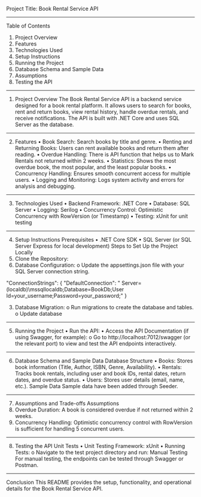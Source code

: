 Project Title: Book Rental Service API
________________________________________
Table of Contents
1.	Project Overview
2.	Features
3.	Technologies Used
4.	Setup Instructions
5.	Running the Project
6.	Database Schema and Sample Data
7.	Assumptions 
8.	Testing the API
________________________________________
1. Project Overview
The Book Rental Service API is a backend service designed for a book rental platform. It allows users to search for books, rent and return books, view rental history, handle overdue rentals, and receive notifications. The API is built with .NET Core and uses SQL Server as the database.
________________________________________
2. Features
•	Book Search: Search books by title and genre.
•	Renting and Returning Books: Users can rent available books and return them after reading.
•	Overdue Handling: There is API function that helps us to Mark Rentals not returned within 2 weeks.
•	Statistics: Shows the most overdue book, the most popular, and the least popular books.
•	Concurrency Handling: Ensures smooth concurrent access for multiple users.
•	Logging and Monitoring: Logs system activity and errors for analysis and debugging.
________________________________________
3. Technologies Used
•	Backend Framework: .NET Core
•	Database: SQL Server
•	Logging: Serilog 
•	Concurrency Control: Optimistic Concurrency with RowVersion (or Timestamp)
•	Testing: xUnit for unit testing
________________________________________
4. Setup Instructions
Prerequisites
•	.NET Core SDK
•	SQL Server (or SQL Server Express for local development)
Steps to Set Up the Project Locally
1.	Clone the Repository:
2.	Database Configuration:
o	Update the appsettings.json file with your SQL Server connection string.

"ConnectionStrings": {
    "DefaultConnection": " Server=(localdb)\\mssqllocaldb;Database=BookDb;User Id=your_username;Password=your_password;"
}

3.	Database Migration:
o	Run migrations to create the database and tables.
o	Update database

________________________________________
5. Running the Project
•	Run the API:
•	Access the API Documentation (if using Swagger, for example):
o	Go to http://localhost:7012/swagger (or the relevant port) to view and test the API endpoints interactively.
________________________________________
6. Database Schema and Sample Data
Database Structure
•	Books: Stores book information (Title, Author, ISBN, Genre, Availability).
•	Rentals: Tracks book rentals, including user and book IDs, rental dates, return dates, and overdue status.
•	Users: Stores user details (email, name, etc.).
Sample Data
Sample data have been added through Seeder.
________________________________________
7. Assumptions and Trade-offs
Assumptions
1.	Overdue Duration: A book is considered overdue if not returned within 2 weeks.
2.	Concurrency Handling: Optimistic concurrency control with RowVersion is sufficient for handling 5 concurrent users.
________________________________________
8. Testing the API
Unit Tests
•	Unit Testing Framework: xUnit
•	Running Tests:
o	Navigate to the test project directory and run:
Manual Testing
For manual testing, the endpoints can be tested through Swagger or Postman.
________________________________________
Conclusion
This README provides the setup, functionality, and operational details for the Book Rental Service API. 
